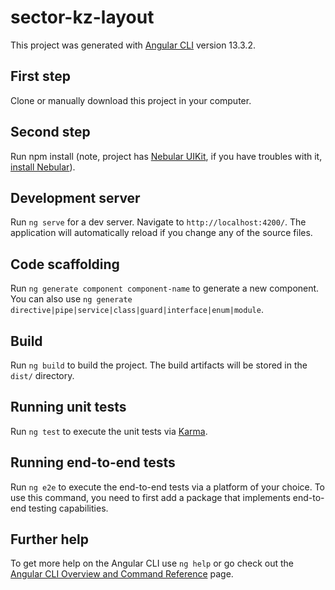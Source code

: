 # sector-kz-layout

This project was generated with [Angular CLI](https://github.com/angular/angular-cli) version 13.3.2.

## First step

Clone or manually download this project in your computer.

## Second step

Run npm install (note, project has [Nebular UIKit](https://akveo.github.io/nebular/), if you have troubles with it, [install Nebular](https://akveo.github.io/nebular/docs/guides/install-nebular#install-nebular)).

## Development server

Run `ng serve` for a dev server. Navigate to `http://localhost:4200/`. The application will automatically reload if you change any of the source files.

## Code scaffolding

Run `ng generate component component-name` to generate a new component. You can also use `ng generate directive|pipe|service|class|guard|interface|enum|module`.

## Build

Run `ng build` to build the project. The build artifacts will be stored in the `dist/` directory.

## Running unit tests

Run `ng test` to execute the unit tests via [Karma](https://karma-runner.github.io).

## Running end-to-end tests

Run `ng e2e` to execute the end-to-end tests via a platform of your choice. To use this command, you need to first add a package that implements end-to-end testing capabilities.

## Further help

To get more help on the Angular CLI use `ng help` or go check out the [Angular CLI Overview and Command Reference](https://angular.io/cli) page.
